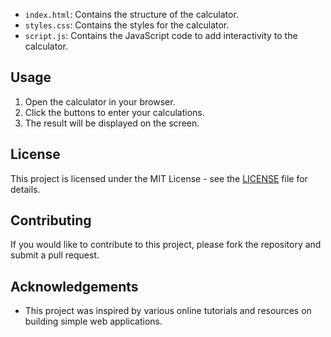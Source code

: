 - `index.html`: Contains the structure of the calculator.
- `styles.css`: Contains the styles for the calculator.
- `script.js`: Contains the JavaScript code to add interactivity to the calculator.

## Usage

1. Open the calculator in your browser.
2. Click the buttons to enter your calculations.
3. The result will be displayed on the screen.

## License

This project is licensed under the MIT License - see the [LICENSE](LICENSE) file for details.

## Contributing

If you would like to contribute to this project, please fork the repository and submit a pull request.

## Acknowledgements

- This project was inspired by various online tutorials and resources on building simple web applications.